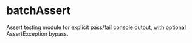 # batchAssert
Assert testing module for explicit pass/fail console output, with optional AssertException bypass.
